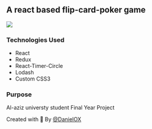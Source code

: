 ## A react based flip-card-poker game

<img src="http://1.bp.blogspot.com/-BBFBerFOB6I/UOWQ4ndZIiI/AAAAAAAAAMg/PaMujilvzSc/s1600/sexy+poker+wallpapers.jpg" />


### Technologies Used
- React
- Redux
- React-Timer-Circle
- Lodash
- Custom CSS3

### Purpose

Al-aziz universty student Final Year Project

Created with :sparkling_heart: By <a href="https://github.com/DanielOX">@DanielOX</a>
